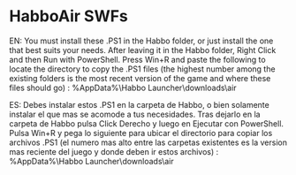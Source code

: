 # HabboAir SWFs
EN: You must install these .PS1 in the Habbo folder, or just install the one that best suits your needs. After leaving it in the Habbo folder, Right Click and then Run with PowerShell.
Press Win+R and paste the following to locate the directory to copy the .PS1 files (the highest number among the existing folders is the most recent version of the game and where these files should go) : %AppData%\Habbo Launcher\downloads\air


ES: Debes instalar estos .PS1 en la carpeta de Habbo, o bien solamente instalar el que mas se acomode a tus necesidades. Tras dejarlo en la carpeta de Habbo pulsa Click Derecho y luego en Ejecutar con PowerShell.
Pulsa Win+R y pega lo siguiente para ubicar el directorio para copiar los archivos .PS1 (el numero mas alto entre las carpetas existentes es la version mas reciente del juego y donde deben ir estos archivos) : %AppData%\Habbo Launcher\downloads\air
